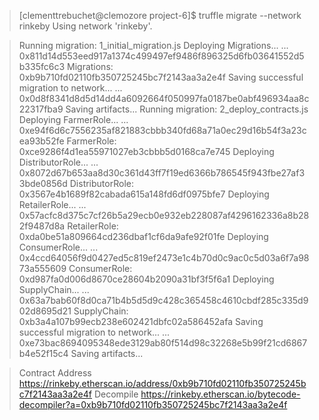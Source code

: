 > [clementtrebuchet@clemozore project-6]$ truffle migrate --network rinkeby
Using network 'rinkeby'.

> Running migration: 1_initial_migration.js
  Deploying Migrations...
  ... 0x811d14d553eed917a1374c499497ef9486f896325d6fb03641552d5b335fc6c3
  Migrations: 0xb9b710fd02110fb350725245bc7f2143aa3a2e4f
Saving successful migration to network...
  ... 0x0d8f8341d8d5d14dd4a6092664f050997fa0187be0abf496934aa8c22317fba9
Saving artifacts...
Running migration: 2_deploy_contracts.js
  Deploying FarmerRole...
  ... 0xe94f6d6c7556235af821883cbbb340fd68a71a0ec29d16b54f3a23cea93b52fe
  FarmerRole: 0xce9286f4d1ea55971027eb3cbbb5d0168ca7e745
  Deploying DistributorRole...
  ... 0x8072d67b653aa8d30c361d43ff7f19ed6366b786545f943fbe27af33bde0856d
  DistributorRole: 0x3567e4b1689f82cabada615a148fd6df0975bfe7
  Deploying RetailerRole...
  ... 0x57acfc8d375c7cf26b5a29ecb0e932eb228087af4296162336a8b282f9487d8a
  RetailerRole: 0xda0be51a809664cd236dbaf1cf6da9afe92f01fe
  Deploying ConsumerRole...
  ... 0x4ccd64056f9d0427ed5c819ef2473e1c4b70d0c9ac0c5d03a6f7a9873a555609
  ConsumerRole: 0xd987fa0d006d8670ce28604b2090a31bf3f5f6a1
  Deploying SupplyChain...
  ... 0x63a7bab60f8d0ca71b4b5d5d9c428c365458c4610cbdf285c335d902d8695d21
  SupplyChain: 0xb3a4a107b99ecb238e602421dbfc02a586452afa
Saving successful migration to network...
  ... 0xe73bac8694095348ede3129ab80f514d98c32268e5b99f21cd6867b4e52f15c4
Saving artifacts...


> Contract Address 
> https://rinkeby.etherscan.io/address/0xb9b710fd02110fb350725245bc7f2143aa3a2e4f
> Decompile
> https://rinkeby.etherscan.io/bytecode-decompiler?a=0xb9b710fd02110fb350725245bc7f2143aa3a2e4f